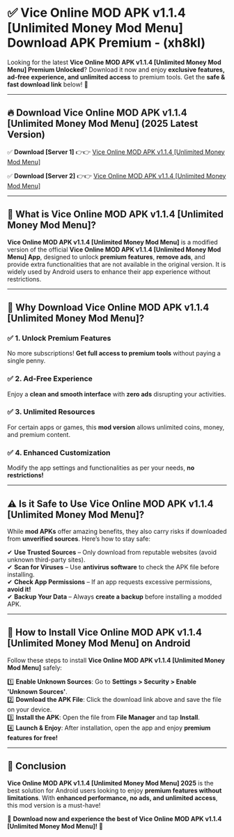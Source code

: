 
# ✅ Vice Online MOD APK v1.1.4 [Unlimited Money Mod Menu] Download APK Premium -  (xh8kl) 

Looking for the latest **Vice Online MOD APK v1.1.4 [Unlimited Money Mod Menu] Premium Unlocked**? Download it now and enjoy **exclusive features, ad-free experience, and unlimited access** to premium tools. Get the **safe & fast download link** below! 🚀

---

## 🔥 Download Vice Online MOD APK v1.1.4 [Unlimited Money Mod Menu] (2025 Latest Version)

✅ **Download [Server 1]** 👉👉 [Vice Online MOD APK v1.1.4 [Unlimited Money Mod Menu] ](https://apkcomod.com?title=Vice_Online_MOD_APK_v1.1.4_[Unlimited_Money_Mod_Menu])  

✅ **Download [Server 2]** 👉👉 [Vice Online MOD APK v1.1.4 [Unlimited Money Mod Menu] ](https://apkcomod.com?title=Vice_Online_MOD_APK_v1.1.4_[Unlimited_Money_Mod_Menu])  


---

## 📌 What is Vice Online MOD APK v1.1.4 [Unlimited Money Mod Menu]?

**Vice Online MOD APK v1.1.4 [Unlimited Money Mod Menu]** is a modified version of the official **Vice Online MOD APK v1.1.4 [Unlimited Money Mod Menu] App**, designed to unlock **premium features**, **remove ads**, and provide extra functionalities that are not available in the original version. It is widely used by Android users to enhance their app experience without restrictions.

---

## 🌟 Why Download Vice Online MOD APK v1.1.4 [Unlimited Money Mod Menu]?

### ✅ 1. Unlock Premium Features
No more subscriptions! **Get full access to premium tools** without paying a single penny.

### ✅ 2. Ad-Free Experience
Enjoy a **clean and smooth interface** with **zero ads** disrupting your activities.

### ✅ 3. Unlimited Resources
For certain apps or games, this **mod version** allows unlimited coins, money, and premium content.

### ✅ 4. Enhanced Customization
Modify the app settings and functionalities as per your needs, **no restrictions!**

---

## ⚠️ Is it Safe to Use Vice Online MOD APK v1.1.4 [Unlimited Money Mod Menu]?

While **mod APKs** offer amazing benefits, they also carry risks if downloaded from **unverified sources**. Here’s how to stay safe:

✔ **Use Trusted Sources** – Only download from reputable websites (avoid unknown third-party sites).  
✔ **Scan for Viruses** – Use **antivirus software** to check the APK file before installing.  
✔ **Check App Permissions** – If an app requests excessive permissions, **avoid it!**  
✔ **Backup Your Data** – Always **create a backup** before installing a modded APK.

---

## 📲 How to Install Vice Online MOD APK v1.1.4 [Unlimited Money Mod Menu] on Android

Follow these steps to install **Vice Online MOD APK v1.1.4 [Unlimited Money Mod Menu]** safely:

1️⃣ **Enable Unknown Sources**: Go to **Settings > Security > Enable 'Unknown Sources'**.  
2️⃣ **Download the APK File**: Click the download link above and save the file on your device.  
3️⃣ **Install the APK**: Open the file from **File Manager** and tap **Install**.  
4️⃣ **Launch & Enjoy**: After installation, open the app and enjoy **premium features for free!**

---

## 🚀 Conclusion

**Vice Online MOD APK v1.1.4 [Unlimited Money Mod Menu] 2025** is the best solution for Android users looking to enjoy **premium features without limitations**. With **enhanced performance, no ads, and unlimited access**, this mod version is a must-have!

🔻 **Download now and experience the best of Vice Online MOD APK v1.1.4 [Unlimited Money Mod Menu]!** 🔻

